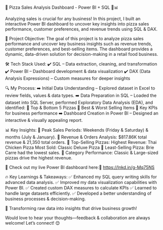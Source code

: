 🚀 Pizza Sales Analysis Dashboard - Power BI + SQL 🍕📊

Analyzing sales is crucial for any business! In this project, I built an interactive Power BI dashboard to uncover key insights into pizza sales performance, customer preferences, and revenue trends using SQL & DAX.

🎯 Project Objective:
The goal of this project is to analyze pizza sales performance and uncover key business insights such as revenue trends, customer preferences, and best-selling items. The dashboard provides a dynamic, data-driven solution for decision-making in a retail food business.

🛠 Tech Stack Used:
 ✔️ SQL – Data extraction, cleaning, and transformation
 ✔️ Power BI – Dashboard development & data visualization
 ✔️ DAX (Data Analysis Expressions) – Custom measures for deeper insights

🔍 My Process:
➡️ Initial Data Understanding – Explored dataset in Excel to review fields, values & data types.
➡️ Data Preparation in SQL – Loaded the dataset into SQL Server, performed Exploratory Data Analysis (EDA), and identified:
 🔹 Top & Bottom 5 Pizzas
 🔹 Best & Worst Selling Items
 🔹 Key KPIs for business performance
➡️ Dashboard Creation in Power BI – Designed an interactive & visually appealing report.

📊 Key Insights:
📌 Peak Sales Periods: Weekends (Friday & Saturday) & months (July & January).
 📌 Revenue & Orders Analysis: $817.86K total revenue & 21,350 total orders.
 📌 Top-Selling Pizzas:
Highest Revenue: Thai Chicken Pizza
Most Sold: Classic Deluxe Pizza
 📌 Least-Selling Pizza: Brie Carre had the lowest sales.
 📌 Category Performance: Classic & Large-sized pizzas drive the highest revenue.

🚀 Check out my live Power BI dashboard here:🔗 https://lnkd.in/g-Mq75NS

🔥 Key Learnings & Takeaways:
✅ Enhanced my SQL query writing skills for advanced data analysis.
✅ Improved my data visualization capabilities with Power BI.
✅ Created custom DAX measures to calculate KPIs 
✅ Learned to handle large datasets efficiently.
✅ Developed a better understanding of business processes & decision-making.

 🚀 Transforming raw data into insights that drive business growth!

Would love to hear your thoughts—feedback & collaboration are always welcome! Let’s connect! 😊
